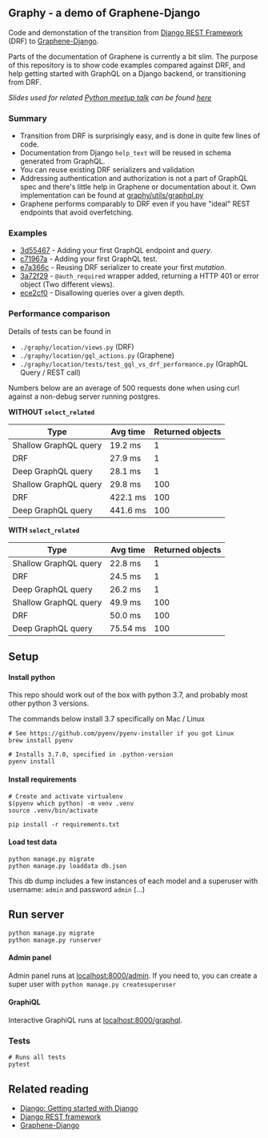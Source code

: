 
## Graphy - a demo of Graphene-Django

Code and demonstation of the transition from
[Django REST Framework](https://www.django-rest-framework.org/) (DRF) to [Graphene-Django](https://docs.graphene-python.org/).

Parts of the documentation of Graphene is currently a bit slim. 
The purpose of this repository is to show code examples compared against DRF, 
and help getting started with GraphQL on a Django backend, or transitioning from DRF.

_Slides used for related [Python meetup talk](https://meetup.com/oslo-python/events/256206700/) 
can be found [here](https://slides.com/tomasfagerbekk/graphql-w-graphene)_

### Summary

- Transition from DRF is surprisingly easy, and is done in quite few lines
of code.
- Documentation from Django `help_text` will be reused in schema generated 
from GraphQL.
- You can reuse existing DRF serializers and validation
- Addressing authentication and authorization is not a part of GraphQL spec and 
there's little help in Graphene or documentation about it. Own implementation 
can be found at [graphy/utils/graphql.py](https://github.com/tomfa/graphy/blob/master/graphy/utils/graphql.py)
- Graphene performs comparably to DRF even if you have "ideal" REST endpoints 
that avoid overfetching.

### Examples

- [3d55467](https://github.com/tomfa/graphy/commit/3d554670874e5ede6dbd4b363fcb2bb56b25f84a) - Adding your first GraphQL endpoint and _query_.
- [c71967a](https://github.com/tomfa/graphy/commit/c71967ad14cd674e1c9620b6966acfd54760c648) - Adding your first GraphQL test.
- [e7a366c](https://github.com/tomfa/graphy/commit/e7a366cf0af7134eefce8860e0356107ff27d8a0) - Reusing DRF serializer to create your first _mutation_.
- [3a72f29](https://github.com/tomfa/graphy/commit/3a72f295611faf829c7a9afc526d566ed906f3f9) -  `@auth_required` wrapper added, returning a HTTP 401 or error object (Two different views).
- [ece2cf0](https://github.com/tomfa/graphy/commit/ece2cf0bd778dcdbc88ac2e60a66f88324a3ccac) - Disallowing queries over a given depth.

### Performance comparison

Details of tests can be found in

- `./graphy/location/views.py` (DRF) 
- `./graphy/location/gql_actions.py` (Graphene)
- `./graphy/location/tests/test_gql_vs_drf_performance.py` (GraphQL Query / REST call)

Numbers below are an average of 500 requests done when using curl against a 
non-debug server running postgres.

**WITHOUT `select_related`**

| Type                         | Avg time | Returned objects |
| ---------------------------- | -------- | ---------------- |
| Shallow GraphQL query        | 19.2 ms  | 1                |
| DRF                          | 27.9 ms  | 1                |
| Deep GraphQL query           | 28.1 ms  | 1                |
| Shallow GraphQL query        | 29.8 ms  | 100              |
| DRF                          | 422.1 ms | 100              |
| Deep GraphQL query           | 441.6 ms | 100              |

**WITH `select_related`**

| Type                         | Avg time | Returned objects |
| ---------------------------- | -------- | ---------------- |
| Shallow GraphQL query        | 22.8 ms  | 1                |
| DRF                          | 24.5 ms  | 1                |
| Deep GraphQL query           | 26.2 ms  | 1                |
| Shallow GraphQL query        | 49.9 ms  | 100              |
| DRF                          | 50.0 ms  | 100              |
| Deep GraphQL query           | 75.54 ms | 100              |

## Setup

#### Install python
This repo should work out of the box with python 3.7, and probably most other python 3 versions.

The commands below install 3.7 specifically on Mac / Linux
```
# See https://github.com/pyenv/pyenv-installer if you got Linux
brew install pyenv

# Installs 3.7.0, specified in .python-version
pyenv install
```

#### Install requirements
```
# Create and activate virtualenv
$(pyenv which python) -m venv .venv
source .venv/bin/activate

pip install -r requirements.txt
```

#### Load test data
```
python manage.py migrate
python manage.py loaddata db.json
```

This db dump includes a few instances of each model and a superuser
with username: `admin` and password `admin` (...)


## Run server
```
python manage.py migrate
python manage.py runserver
```

#### Admin panel
Admin panel runs at 
[localhost:8000/admin](http://localhost:8000/admin). If you need to, you can 
create a super user with `python manage.py createsuperuser`

#### GraphiQL
Interactive GraphiQL runs at [localhost:8000/graphql](http://location:8000/graphql).

### Tests
```
# Runs all tests
pytest
```


## Related reading
- [Django: Getting started with Django](https://www.djangoproject.com/start/)
- [Django REST framework](https://www.django-rest-framework.org/)
- [Graphene-Django](https://docs.graphene-python.org/projects/django/en/latest/)
